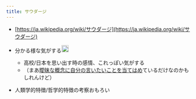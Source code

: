 ```yaml
---
title: サウダージ
---
```


* [https://ja.wikipedia.org/wiki/サウダージ](https://ja.wikipedia.org/wiki/サウダージ)
* 分かる様な気がする<img src='https://scrapbox.io/api/pages/blu3mo-public/blu3mo/icon' alt='blu3mo.icon' height="19.5"/>

  * 高校/日本を思い出す時の感情、これっぽい気がする
  * （まあ[曖昧な概念に自分の言いたいことを当てはめ](%E6%9B%96%E6%98%A7%E3%81%AA%E6%A6%82%E5%BF%B5%E3%81%AB%E8%87%AA%E5%88%86%E3%81%AE%E8%A8%80%E3%81%84%E3%81%9F%E3%81%84%E3%81%93%E3%81%A8%E3%82%92%E5%BD%93%E3%81%A6%E3%81%AF%E3%82%81.md)ているだけなのかもしれんけど）
* 人類学的特徴/哲学的特徴の考察おもろい

